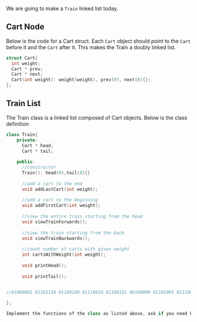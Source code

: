 We are going to make a `Train` linked list today.

Cart Node
---

Below is the code for a Cart struct.
Each `Cart` object should *point* to the `Cart` before it and the `Cart` after it.
This makes the Train a doubly linked list.

```c++
struct Cart{
  int weight;
  Cart * prev;
  Cart * next;
  Cart(int weight): weight(weight), prev(0), next(0){};
};
```

Train List
---
The Train class is a linked list composed of Cart objects.
Below is the class definition

```c++
class Train{
    private:
      Cart * head;
      Cart * tail;
    
    public:
      //constructor
      Train(): head(0),tail(0){}
      
      //add a cart to the end
      void addLastCart(int weight);
    
      //add a cart to the beginning
      void addFirstCart(int weight);
    
      //view the entire train starting from the head
      void viewTrainForwards();
    
      //view the train starting from the back
      void viewTrainBackwards();
    
      //count number of carts with given weight
      int cartsWithWeight(int weight);
    
      void printHead();
      
      void printTail();
   

//01000001 01101110 01100100 01110010 01100101 00100000 01101001 01110011 00100000 01110100 01101000 01100101 00100000 01110010 01101111 01101100 01101100 01101001 00100000 01100010 01100001 01100011 01101011 01110000 01100001 01100011 01101011 00100000 01101011 01101001 01101110 01100100 00100000 01101111 01100110 00100000 01100111 01110101 01111001

};

Implement the functions of the class as listed above, ask if you need help :)
```
